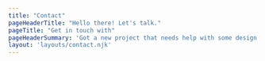 ```yaml
---
title: "Contact"
pageHeaderTitle: "Hello there! Let's talk."
pageTitle: "Get in touch with"
pageHeaderSummary: 'Got a new project that needs help with some design and/or front-end development? Even a Wordpress site! Add some description and key details, and I’ll be in touch as soon as I can.'
layout: 'layouts/contact.njk'
---
```


<!-- Got a new project that needs help with some design and/or front-end development? Even a Wordpress site! Add some description and key details, and I’ll be in touch as soon as I can. -->